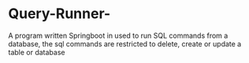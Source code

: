 # Query-Runner-
A program written Springboot in used to run SQL commands from a database, the sql commands are restricted to delete, create or update a table or database 
